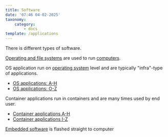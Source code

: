 ```yaml
---
title: Software
date: '07:46 04-02-2025'
taxonomy:
    category:
        - docs
template: /applications
---
```


There is different types of software.

[Operating and file systems](/operating-and-file-systems) are used to run [computers](computers).

OS application run on [operating system](/operating-systems) level and are typically "infra"-type of applications.
* [OS applications: A-H](/os-applications-a-h)
* [OS applications: O-Z](/os-applications-o-z)

Container applications run in containers and are many times used by end user.
* [Container applications A-H](/container-applications-a-h)
* [Container applications I-Z](/container-applications-i-z)

[Embedded software](/embedded-software) is flashed straight to computer